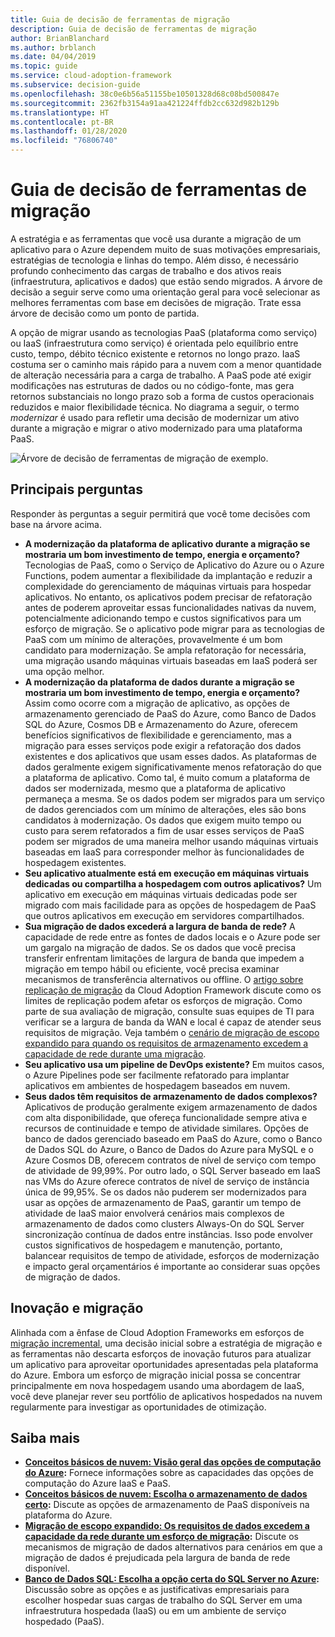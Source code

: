 ```yaml
---
title: Guia de decisão de ferramentas de migração
description: Guia de decisão de ferramentas de migração
author: BrianBlanchard
ms.author: brblanch
ms.date: 04/04/2019
ms.topic: guide
ms.service: cloud-adoption-framework
ms.subservice: decision-guide
ms.openlocfilehash: 38c0e6b56a51155be10501328d68c08bd500847e
ms.sourcegitcommit: 2362fb3154a91aa421224ffdb2cc632d982b129b
ms.translationtype: HT
ms.contentlocale: pt-BR
ms.lasthandoff: 01/28/2020
ms.locfileid: "76806740"
---
```

# <a name="migration-tools-decision-guide"></a>Guia de decisão de ferramentas de migração

A estratégia e as ferramentas que você usa durante a migração de um aplicativo para o Azure dependem muito de suas motivações empresariais, estratégias de tecnologia e linhas do tempo. Além disso, é necessário profundo conhecimento das cargas de trabalho e dos ativos reais (infraestrutura, aplicativos e dados) que estão sendo migrados. A árvore de decisão a seguir serve como uma orientação geral para você selecionar as melhores ferramentas com base em decisões de migração. Trate essa árvore de decisão como um ponto de partida.

A opção de migrar usando as tecnologias PaaS (plataforma como serviço) ou IaaS (infraestrutura como serviço) é orientada pelo equilíbrio entre custo, tempo, débito técnico existente e retornos no longo prazo. IaaS costuma ser o caminho mais rápido para a nuvem com a menor quantidade de alteração necessária para a carga de trabalho. A PaaS pode até exigir modificações nas estruturas de dados ou no código-fonte, mas gera retornos substanciais no longo prazo sob a forma de custos operacionais reduzidos e maior flexibilidade técnica. No diagrama a seguir, o termo _modernizar_ é usado para refletir uma decisão de modernizar um ativo durante a migração e migrar o ativo modernizado para uma plataforma PaaS.

![Árvore de decisão de ferramentas de migração de exemplo.](../../_images/migrate/migration-tools-decision-tree.png)

## <a name="key-questions"></a>Principais perguntas

Responder às perguntas a seguir permitirá que você tome decisões com base na árvore acima.

- **A modernização da plataforma de aplicativo durante a migração se mostraria um bom investimento de tempo, energia e orçamento?** Tecnologias de PaaS, como o Serviço de Aplicativo do Azure ou o Azure Functions, podem aumentar a flexibilidade da implantação e reduzir a complexidade do gerenciamento de máquinas virtuais para hospedar aplicativos. No entanto, os aplicativos podem precisar de refatoração antes de poderem aproveitar essas funcionalidades nativas da nuvem, potencialmente adicionando tempo e custos significativos para um esforço de migração. Se o aplicativo pode migrar para as tecnologias de PaaS com um mínimo de alterações, provavelmente é um bom candidato para modernização. Se ampla refatoração for necessária, uma migração usando máquinas virtuais baseadas em IaaS poderá ser uma opção melhor.
- **A modernização da plataforma de dados durante a migração se mostraria um bom investimento de tempo, energia e orçamento?** Assim como ocorre com a migração de aplicativo, as opções de armazenamento gerenciado de PaaS do Azure, como Banco de Dados SQL do Azure, Cosmos DB e Armazenamento do Azure, oferecem benefícios significativos de flexibilidade e gerenciamento, mas a migração para esses serviços pode exigir a refatoração dos dados existentes e dos aplicativos que usam esses dados. As plataformas de dados geralmente exigem significativamente menos refatoração do que a plataforma de aplicativo. Como tal, é muito comum a plataforma de dados ser modernizada, mesmo que a plataforma de aplicativo permaneça a mesma. Se os dados podem ser migrados para um serviço de dados gerenciados com um mínimo de alterações, eles são bons candidatos à modernização. Os dados que exigem muito tempo ou custo para serem refatorados a fim de usar esses serviços de PaaS podem ser migrados de uma maneira melhor usando máquinas virtuais baseadas em IaaS para corresponder melhor às funcionalidades de hospedagem existentes.
- **Seu aplicativo atualmente está em execução em máquinas virtuais dedicadas ou compartilha a hospedagem com outros aplicativos?** Um aplicativo em execução em máquinas virtuais dedicadas pode ser migrado com mais facilidade para as opções de hospedagem de PaaS que outros aplicativos em execução em servidores compartilhados.
- **Sua migração de dados excederá a largura de banda de rede?** A capacidade de rede entre as fontes de dados locais e o Azure pode ser um gargalo na migração de dados. Se os dados que você precisa transferir enfrentam limitações de largura de banda que impedem a migração em tempo hábil ou eficiente, você precisa examinar mecanismos de transferência alternativos ou offline. O [artigo sobre replicação de migração](../../migrate/migration-considerations/migrate/replicate.md#replication-risks---physics-of-replication) da Cloud Adoption Framework discute como os limites de replicação podem afetar os esforços de migração. Como parte de sua avaliação de migração, consulte suas equipes de TI para verificar se a largura de banda da WAN e local é capaz de atender seus requisitos de migração. Veja também o [cenário de migração de escopo expandido para quando os requisitos de armazenamento excedem a capacidade de rede durante uma migração](../../migrate/expanded-scope/network-capacity-exceeded.md#suggested-prerequisites).
- **Seu aplicativo usa um pipeline de DevOps existente?** Em muitos casos, o Azure Pipelines pode ser facilmente refatorado para implantar aplicativos em ambientes de hospedagem baseados em nuvem.
- **Seus dados têm requisitos de armazenamento de dados complexos?** Aplicativos de produção geralmente exigem armazenamento de dados com alta disponibilidade, que ofereça funcionalidade sempre ativa e recursos de continuidade e tempo de atividade similares. Opções de banco de dados gerenciado baseado em PaaS do Azure, como o Banco de Dados SQL do Azure, o Banco de Dados do Azure para MySQL e o Azure Cosmos DB, oferecem contratos de nível de serviço com tempo de atividade de 99,99%. Por outro lado, o SQL Server baseado em IaaS nas VMs do Azure oferece contratos de nível de serviço de instância única de 99,95%. Se os dados não puderem ser modernizados para usar as opções de armazenamento de PaaS, garantir um tempo de atividade de IaaS maior envolverá cenários mais complexos de armazenamento de dados como clusters Always-On do SQL Server sincronização contínua de dados entre instâncias. Isso pode envolver custos significativos de hospedagem e manutenção, portanto, balancear requisitos de tempo de atividade, esforços de modernização e impacto geral orçamentários é importante ao considerar suas opções de migração de dados.

## <a name="innovation-and-migration"></a>Inovação e migração

Alinhada com a ênfase de Cloud Adoption Frameworks em esforços de [migração incremental](../../migrate/index.md#migration-implementation), uma decisão inicial sobre a estratégia de migração e as ferramentas não descarta esforços de inovação futuros para atualizar um aplicativo para aproveitar oportunidades apresentadas pela plataforma do Azure. Embora um esforço de migração inicial possa se concentrar principalmente em nova hospedagem usando uma abordagem de IaaS, você deve planejar rever seu portfólio de aplicativos hospedados na nuvem regularmente para investigar as oportunidades de otimização.

## <a name="learn-more"></a>Saiba mais

- **[Conceitos básicos de nuvem: Visão geral das opções de computação do Azure](https://docs.microsoft.com/azure/architecture/guide/technology-choices/compute-overview):** Fornece informações sobre as capacidades das opções de computação do Azure IaaS e PaaS.
- **[Conceitos básicos de nuvem: Escolha o armazenamento de dados certo](https://docs.microsoft.com/azure/architecture/guide/technology-choices/data-store-overview):** Discute as opções de armazenamento de PaaS disponíveis na plataforma do Azure.
- **[Migração de escopo expandido: Os requisitos de dados excedem a capacidade da rede durante um esforço de migração](../../migrate/expanded-scope/network-capacity-exceeded.md):** Discute os mecanismos de migração de dados alternativos para cenários em que a migração de dados é prejudicada pela largura de banda de rede disponível.
- **[Banco de Dados SQL: Escolha a opção certa do SQL Server no Azure](https://docs.microsoft.com/azure/sql-database/sql-database-paas-vs-sql-server-iaas#business-motivations-for-choosing-databases-managed-instances-or-sql-virtual-machines):** Discussão sobre as opções e as justificativas empresariais para escolher hospedar suas cargas de trabalho do SQL Server em uma infraestrutura hospedada (IaaS) ou em um ambiente de serviço hospedado (PaaS).
